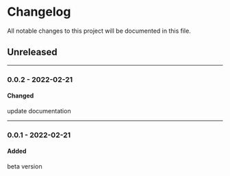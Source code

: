 # Changelog
All notable changes to this project will be documented in this file.

## Unreleased

---

### 0.0.2 - 2022-02-21

#### Changed

update documentation

---
### 0.0.1 - 2022-02-21

#### Added 

beta version
